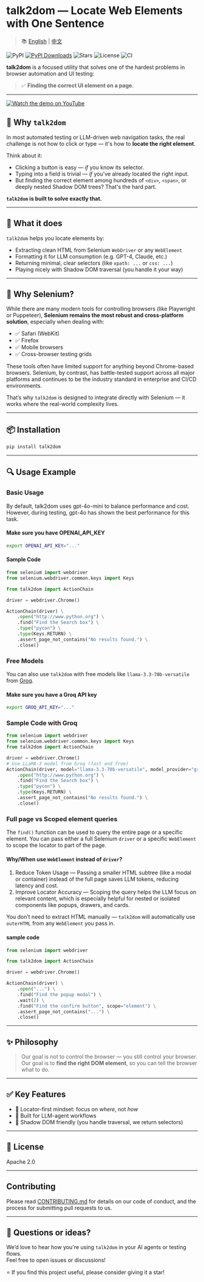 # talk2dom — Locate Web Elements with One Sentence

> 📚 [English](./README.md) | [中文](./README.zh.md)

![PyPI](https://img.shields.io/pypi/v/talk2dom)
[![PyPI Downloads](https://static.pepy.tech/badge/talk2dom)](https://pepy.tech/projects/talk2dom)
![Stars](https://img.shields.io/github/stars/itbanque/talk2dom?style=social)
![License](https://img.shields.io/github/license/itbanque/talk2dom)
![CI](https://github.com/itbanque/talk2dom/actions/workflows/test.yaml/badge.svg)

**talk2dom** is a focused utility that solves one of the hardest problems in browser automation and UI testing:

> ✅ **Finding the correct UI element on a page.**

---

[![Watch the demo on YouTube](https://img.youtube.com/vi/6S3dOdWj5Gg/0.jpg)](https://youtu.be/6S3dOdWj5Gg)


## 🧠 Why `talk2dom`

In most automated testing or LLM-driven web navigation tasks, the real challenge is not how to click or type — it's how to **locate the right element**.

Think about it:

- Clicking a button is easy — *if* you know its selector.
- Typing into a field is trivial — *if* you've already located the right input.
- But finding the correct element among hundreds of `<div>`, `<span>`, or deeply nested Shadow DOM trees? That's the hard part.

**`talk2dom` is built to solve exactly that.**

---

## 🎯 What it does

`talk2dom` helps you locate elements by:

- Extracting clean HTML from Selenium `WebDriver` or any `WebElement`
- Formatting it for LLM consumption (e.g. GPT-4, Claude, etc.)
- Returning minimal, clear selectors (like `xpath: ...` or `css: ...`)
- Playing nicely with Shadow DOM traversal (you handle it your way)

---

## 🤔 Why Selenium?

While there are many modern tools for controlling browsers (like Playwright or Puppeteer), **Selenium remains the most robust and cross-platform solution**, especially when dealing with:

- ✅ Safari (WebKit)
- ✅ Firefox
- ✅ Mobile browsers
- ✅ Cross-browser testing grids

These tools often have limited support for anything beyond Chrome-based browsers. Selenium, by contrast, has battle-tested support across all major platforms and continues to be the industry standard in enterprise and CI/CD environments.

That’s why `talk2dom` is designed to integrate directly with Selenium — it works where the real-world complexity lives.

---

## 📦 Installation

```bash
pip install talk2dom
```

---

## 🔍 Usage Example

### Basic Usage

By default, talk2dom uses gpt-4o-mini to balance performance and cost.
However, during testing, gpt-4o has shown the best performance for this task.

#### Make sure you have OPENAI_API_KEY

```bash
export OPENAI_API_KEY="..."
```

#### Sample Code

```python
from selenium import webdriver
from selenium.webdriver.common.keys import Keys

from talk2dom import ActionChain

driver = webdriver.Chrome()

ActionChain(driver) \
    .open("http://www.python.org") \
    .find("Find the Search box") \
    .type("pycon") \
    .type(Keys.RETURN) \
    .assert_page_not_contains("No results found.") \
    .close()
```

### Free Models

You can also use `talk2dom` with free models like `llama-3.3-70b-versatile` from [Groq](https://groq.com/).

#### Make sure you have a Groq API key
```bash
export GROQ_API_KEY="..."
```

### Sample Code with Groq
```python
from selenium import webdriver
from selenium.webdriver.common.keys import Keys
from talk2dom import ActionChain

driver = webdriver.Chrome()
# Use LLaMA-3 model from Groq (fast and free)
ActionChain(driver, model="llama-3.3-70b-versatile", model_provider="groq") \
    .open("http://www.python.org") \
    .find("Find the Search box") \
    .type("pycon") \
    .type(Keys.RETURN) \
    .assert_page_not_contains("No results found.") \
    .close()
```

### Full page vs Scoped element queries
The `find()` function can be used to query the entire page or a specific element.
You can pass either a full Selenium `driver` or a specific `WebElement` to scope the locator to part of the page.
#### Why/When use `WebElement` instead of `driver`?

1. Reduce Token Usage — Passing a smaller HTML subtree (like a modal or container) instead of the full page saves LLM tokens, reducing latency and cost.
2. Improve Locator Accuracy — Scoping the query helps the LLM focus on relevant content, which is especially helpful for nested or isolated components like popups, drawers, and cards.

You don’t need to extract HTML manually — `talk2dom` will automatically use `outerHTML` from any `WebElement` you pass in.
#### sample code

```python
from selenium import webdriver

from talk2dom import ActionChain

driver = webdriver.Chrome()

ActionChain(driver) \
    .open("...") \
    .find("Find the popup modal") \
    .wait(2) \
    .find("Find the confirm button", scope="element") \
    .assert_page_not_contains("...") \
    .close()
```

---

## ✨ Philosophy

> Our goal is not to control the browser — you still control your browser. 
> Our goal is to **find the right DOM element**, so you can tell the browser what to do.

---

## ✅ Key Features

- 📍 Locator-first mindset: focus on *where*, not *how*
- 🧠 Built for LLM-agent workflows
- 🧩 Shadow DOM friendly (you handle traversal, we return selectors)

---

## 📄 License

Apache 2.0

---

## Contributing

Please read [CONTRIBUTING.md](https://github.com/itbanque/talk2dom/blob/main/CONTRIBUTING.md) for details on our code of conduct, and the process for submitting pull requests to us.

---

## 💬 Questions or ideas?

We’d love to hear how you're using `talk2dom` in your AI agents or testing flows.  
Feel free to open issues or discussions!

⭐️ If you find this project useful, please consider giving it a star!